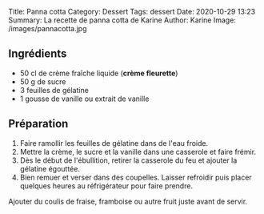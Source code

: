 Title: Panna cotta
Category: Dessert
Tags: dessert
Date:  2020-10-29 13:23
Summary: La recette de panna cotta de Karine
Author: Karine
Image: /images/pannacotta.jpg

## Ingrédients
- 50 cl de crème fraîche liquide (**crème fleurette**)
- 50 g de sucre
- 3 feuilles de gélatine 
- 1 gousse de vanille ou extrait de vanille

## Préparation
1. Faire ramollir les feuilles de gélatine dans de l'eau froide.
2. Mettre la crème, le sucre et la vanille dans une casserole et faire frémir. 
3. Dès le début de l'ébullition, retirer la casserole du feu et ajouter la gélatine égouttée.
4. Bien remuer et verser dans des coupelles. Laisser refroidir puis placer quelques heures au réfrigérateur pour faire prendre. 

Ajouter du coulis de fraise, framboise ou autre fruit juste avant de servir.